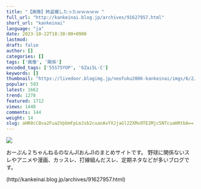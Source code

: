 ```yaml
---
title: "【画像】柿盗撮したったｗｗｗｗｗ "
full_url: "http://kankeinai.blog.jp/archives/91627957.html"
short_url: "kankeinai"
language: "ja"
date: 2023-10-22T18:30:00+0900
lastmod: 
draft: false
author: []
categories: []
tags: ['画像', '関係']
encoded_tags: ['55S75YOP', '6Zai5L-C']
keywords: []
thumbnail: "https://livedoor.blogimg.jp/neofuku2006-kankeinai/imgs/6/2/62faf4dd.png"
popular: 593
latest: 1662
trend: 1278
featured: 1712
views: 1448
comments: 144
weight: 14
slug: aHR0cC8va2Fua2VpbmFpLmJsb2cuanAvYXJjaGl2ZXMvOTE2Mjc5NTcuaHRtbA==
---
```


![](https://livedoor.blogimg.jp/neofuku2006-kankeinai/imgs/6/2/62faf4dd.png)

<div> <p id='blog-description'>おーぷん２ちゃんねるのなんJ(おんJ)のまとめサイトです。 野球に関係ないスレやアニメや漫画、カッスレ、打線組んだスレ、定期ネタなどが多いブログです。</p> </div>

(http//kankeinai.blog.jp/archives/91627957.html)
